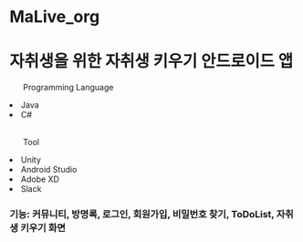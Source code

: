 # MaLive_org

<h1>자취생을 위한 자취생 키우기 안드로이드 앱</h1>

<ul>Programming Language</ul>
<li>Java</li>
<li>C#</li>
<br>
<ul>Tool</ul>
<li>Unity</li>
<li>Android Studio</li>
<li>Adobe XD</li>
<li>Slack</li>
<h3>기능: 커뮤니티, 방명록, 로그인, 회원가입, 비밀번호 찾기, ToDoList, 자취생 키우기 화면</h3>



